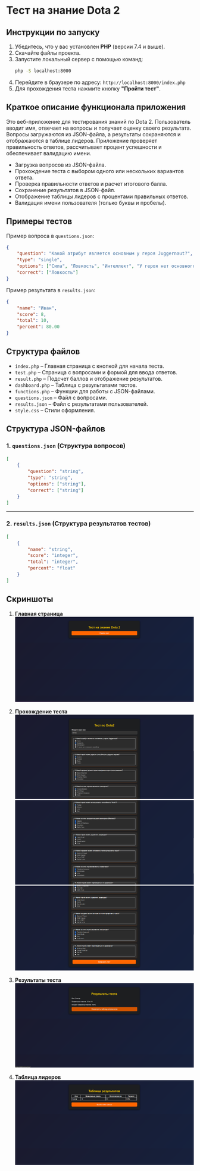 # Тест на знание Dota 2

## Инструкции по запуску

1. Убедитесь, что у вас установлен **PHP** (версии 7.4 и выше).
2. Скачайте файлы проекта.
3. Запустите локальный сервер с помощью команд:
   ```sh
   php -S localhost:8000
   ```
4. Перейдите в браузере по адресу: `http://localhost:8000/index.php`
5. Для прохождения теста нажмите кнопку **"Пройти тест"**.

## Краткое описание функционала приложения

Это веб-приложение для тестирования знаний по Dota 2. Пользователь вводит имя, отвечает на вопросы и получает оценку своего результата. Вопросы загружаются из JSON-файла, а результаты сохраняются и отображаются в таблице лидеров. Приложение проверяет правильность ответов, рассчитывает процент успешности и обеспечивает валидацию имени.

- Загрузка вопросов из JSON-файла.
- Прохождение теста с выбором одного или нескольких вариантов ответа.
- Проверка правильности ответов и расчет итогового балла.
- Сохранение результатов в JSON-файл.
- Отображение таблицы лидеров с процентами правильных ответов.
- Валидация имени пользователя (только буквы и пробелы).

## Примеры тестов

Пример вопроса в `questions.json`:
```json
{
    "question": "Какой атрибут является основным у героя Juggernaut?",
    "type": "single",
    "options": ["Сила", "Ловкость", "Интеллект", "У героя нет основного атрибута"],
    "correct": ["Ловкость"]
}
```

Пример результата в `results.json`:
```json
{
    "name": "Иван",
    "score": 8,
    "total": 10,
    "percent": 80.00
}
```

## Структура файлов

- `index.php` – Главная страница с кнопкой для начала теста.
- `test.php` – Страница с вопросами и формой для ввода ответов.
- `result.php` – Подсчет баллов и отображение результатов.
- `dashboard.php` – Таблица с результатами тестов.
- `functions.php` – Функции для работы с JSON-файлами.
- `questions.json` – Файл с вопросами.
- `results.json` – Файл с результатами пользователей.
- `style.css` – Стили оформления.

## Структура JSON-файлов

### **1. `questions.json` (Структура вопросов)**  
```json
[
    {
        "question": "string",     
        "type": "string",          
        "options": ["string"],    
        "correct": ["string"]      
    }
]
```

---

### **2. `results.json` (Структура результатов тестов)**  
```json
[
    {
        "name": "string",         
        "score": "integer",       
        "total": "integer",       
        "percent": "float"        
    }
]
```

## Скриншоты

1. **Главная страница**
   ![Главная страница](screenshots/main_page.png)

2. **Прохождение теста**
   ![Прохождение теста](screenshots/test_page1.png)
   ![Прохождение теста](screenshots/test_page2.png)
   ![Прохождение теста](screenshots/test_page3.png)

3. **Результаты теста**
   ![Результаты теста](screenshots/result_page.png)

4. **Таблица лидеров**
   ![Таблица лидеров](screenshots/leaderboard.png)
